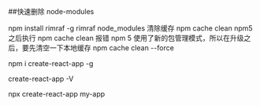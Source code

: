 <!--
 * @Author: REFUSE_C
 * @Date: 2020-12-23 20:51:19
 * @LastEditors: REFUSE_C
 * @LastEditTime: 2020-12-24 20:23:42
 * @Description:
-->

##快速删除 node-modules

npm install rimraf -g
rimraf node_modules
清除缓存
npm cache clean
npm5 之后执行 npm cache clean 报错
npm 5 使用了新的包管理模式，所以在升级之后，要先清空一下本地缓存
npm cache clean --force

npm i create-react-app -g

create-react-app -V

npx create-react-app my-app
